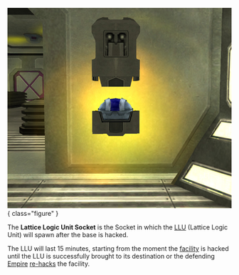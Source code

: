 ![in a Lattice Logic Unit Socket](../images/LLU.jpg){ class="figure" }

The **Lattice Logic Unit Socket** is the Socket in which the
[LLU](../terminology/Lattice_Logic_Unit.md) (Lattice Logic Unit) will spawn
after the base is hacked.

The LLU will last 15 minutes, starting from the moment the
[facility](../locations/Facilities.md) is hacked until the LLU is successfully brought to its
destination or the defending [Empire](../terminology/Empire.md)
[re-hacks](../terminology/Hack.md) the facility.




